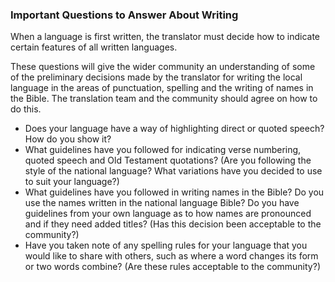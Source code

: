 
### Important Questions to Answer About Writing

When a language is first written, the translator must decide how to indicate certain features of all written languages. 

These questions will give the wider community an understanding of some of the preliminary decisions made by the translator for writing the local language in the areas of punctuation, spelling and the writing of names in the Bible. The translation team and the community should agree on how to do this.

  * Does your language have a way of highlighting direct or quoted speech? How do you show it? 
  * What guidelines have you followed for indicating verse numbering, quoted speech and Old Testament quotations? (Are you following the style of the national language? What variations have you decided to use to suit your language?) 
  * What guidelines have you followed in writing names in the Bible? Do you use the names written in the national language Bible? Do you have guidelines from your own language as to how names are pronounced and if they need added titles? (Has this decision been acceptable to the community?) 
  * Have you taken note of any spelling rules for your language that you would like to share with others, such as where a word changes its form or two words combine? (Are these rules acceptable to the community?)